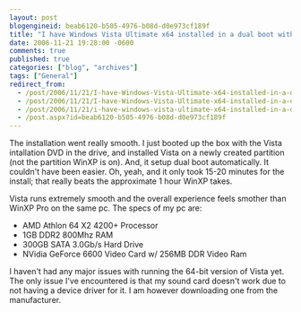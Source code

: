 ```yaml
---
layout: post
blogengineid: beab6120-b505-4976-b08d-d0e973cf189f
title: "I have Windows Vista Ultimate x64 installed in a dual boot with WinXP Pro"
date: 2006-11-21 19:28:00 -0600
comments: true
published: true
categories: ["blog", "archives"]
tags: ["General"]
redirect_from: 
  - /post/2006/11/21/I-have-Windows-Vista-Ultimate-x64-installed-in-a-dual-boot-with-WinXP-Pro.aspx
  - /post/2006/11/21/I-have-Windows-Vista-Ultimate-x64-installed-in-a-dual-boot-with-WinXP-Pro
  - /post/2006/11/21/i-have-windows-vista-ultimate-x64-installed-in-a-dual-boot-with-winxp-pro
  - /post.aspx?id=beab6120-b505-4976-b08d-d0e973cf189f
---
```

<!-- more -->

The installation went really smooth. I just booted up the box with the Vista intallation DVD in the drive, and installed Vista on a newly created partition (not the partition WinXP is on). And, it setup dual boot automatically. It couldn't have been easier. Oh, yeah, and it only took 15-20 minutes for the install; that really beats the approximate 1 hour WinXP takes.

Vista runs extremely smooth and the overall experience feels smother than WinXP Pro on the same pc. The specs of my pc are:
<ul>
<li>AMD Athlon 64 X2 4200+ Processor</li>
<li>1GB DDR2 800Mhz RAM</li>
<li>300GB SATA 3.0Gb/s Hard Drive</li>
<li>NVidia GeForce 6600 Video Card w/ 256MB DDR Video Ram </li>
</ul>

I haven't had any major issues with running the 64-bit version of Vista yet. The only issue I've encountered is that my sound card doesn't work due to not having a device driver for it. I am however downloading one from the manufacturer.
